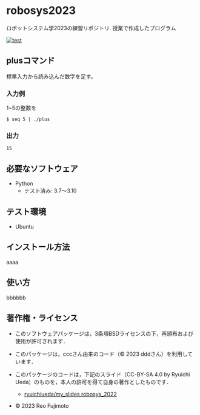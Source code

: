 # robosys2023
ロボットシステム学2023の練習リポジトリ.
授業で作成したプログラム

[![test](https://github.com/reofujimoto/robosys2023/actions/workflows/test.yml/badge.svg)](https://github.com/reofujimoto/robosys2023/actions/workflows/test.yml)

## plusコマンド 

標準入力から読み込んだ数字を足す。

### 入力例

1~5の整数を
```
$ seq 5 | ./plus
```

### 出力
```
15
```


## 必要なソフトウェア
* Python
  * テスト済み: 3.7〜3.10

## テスト環境
* Ubuntu

## インストール方法

aaaa

## 使い方

bbbbbb

## 著作権・ライセンス

* このソフトウェアパッケージは，3条項BSDライセンスの下，再頒布および使用が許可されます．

* このパッケージは，cccさん由来のコード（© 2023 dddさん）を利用しています．

* このパッケージのコードは，下記のスライド（CC-BY-SA 4.0 by Ryuichi Ueda）のものを，本人の許可を得て自身の著作としたものです．
	* [ryuichiueda/my_slides robosys_2022](https://github.com/ryuichiueda/my_slides/tree/master/robosys_2022)


* © 2023 Reo Fujimoto
